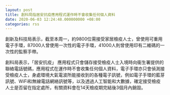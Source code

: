 ```yaml
---
layout: post
title: 創科局指居安抗疫應用程式運作時不會收集任何個人資料
date: 2020-06-03 12:24:48.000000000 +08:00
categories: rss
---
```


創新及科技局表示，截至本周一，約9800位需接受家居檢疫人士，曾使用可重用電子手環，87000人曾使用一次性的電子手環，41000人則曾使用印有二維碼的一次性的監察手帶。

創科局表示，「居安抗疫」 應用程式只會儲存接受檢疫人士入境時向衞生署提供的聯絡電話號碼，應用程式在運作時不會收集任何個人資料，電子手環亦只會偵測接受檢疫人士，身處環境大氣電波所能接收到的各種電子訊號，例如電子手環的藍芽訊號、WiFi和無線電話網絡訊號等，以及透過人工智能和大數據，確定接受檢疫人士是否留在指定處所，有關資料會在14天檢疫期完結後3個月內銷毀。

